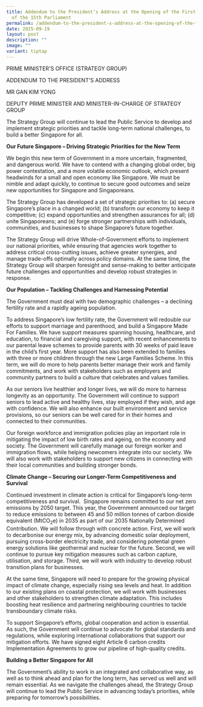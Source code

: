 ```yaml
---
title: Addendum to the President’s Address at the Opening of the First Session
  of the 15th Parliament
permalink: /addendum-to-the-president-s-address-at-the-opening-of-the-first-session-of-the-15th-parliament/
date: 2025-09-19
layout: post
description: ""
image: ""
variant: tiptap
---
```

<p>PRIME MINISTER'S OFFICE (STRATEGY GROUP)</p>
<p>ADDENDUM TO THE PRESIDENT'S ADDRESS</p>
<p>MR GAN KIM YONG</p>
<p>DEPUTY PRIME MINISTER AND MINISTER-IN-CHARGE OF STRATEGY GROUP</p>
<p>The Strategy Group will continue to lead the Public Service to develop
and implement strategic priorities and tackle long-term national challenges,
to build a better Singapore for all.</p>
<p><strong>Our Future Singapore – Driving Strategic Priorities for the New Term</strong>
</p>
<p>We begin this new term of Government in a more uncertain, fragmented,
and dangerous world. We have to contend with a changing global order, big
power contestation, and a more volatile economic outlook, which present
headwinds for a small and open economy like Singapore. We must be nimble
and adapt quickly, to continue to secure good outcomes and seize new opportunities
for Singapore and Singaporeans.</p>
<p>The Strategy Group has developed a set of strategic priorities to: (a)
secure Singapore’s place in a changed world; (b) transform our economy
to keep it competitive; (c) expand opportunities and strengthen assurances
for all; (d) unite Singaporeans; and (e) forge stronger partnerships with
individuals, communities, and businesses to shape Singapore’s future together.</p>
<p>The Strategy Group will drive Whole-of-Government efforts to implement
our national priorities, while ensuring that agencies work together to
address critical cross-cutting issues, achieve greater synergies, and manage
trade-offs optimally across policy domains. At the same time, the Strategy
Group will sharpen foresight and sense-making to better anticipate future
challenges and opportunities and develop robust strategies in response.</p>
<p><strong>Our Population – Tackling Challenges and Harnessing Potential&nbsp;</strong>
</p>
<p>The Government must deal with two demographic challenges – a declining
fertility rate and a rapidly ageing population.</p>
<p>To address Singapore’s low fertility rate, the Government will redouble
our efforts to support marriage and parenthood, and build a Singapore Made
For Families. We have support measures spanning housing, healthcare, and
education, to financial and caregiving support, with recent enhancements
to our parental leave schemes to provide parents with 30 weeks of paid
leave in the child’s first year. More support has also been extended to
families with three or more children through the new Large Families Scheme.
In this term, we will do more to help parents better manage their work
and family commitments, and work with stakeholders such as employers and
community partners to build a culture that celebrates and values families.</p>
<p>As our seniors live healthier and longer lives, we will do more to harness
longevity as an opportunity. The Government will continue to support seniors
to lead active and healthy lives, stay employed if they wish, and age with
confidence. We will also enhance our built environment and service provisions,
so our seniors can be well cared for in their homes and connected to their
communities.</p>
<p>Our foreign workforce and immigration policies play an important role
in mitigating the impact of low birth rates and ageing, on the economy
and society. The Government will carefully manage our foreign worker and
immigration flows, while helping newcomers integrate into our society.
We will also work with stakeholders to support new citizens in connecting
with their local communities and building stronger bonds.&nbsp;</p>
<p><strong>Climate Change – Securing our Longer-Term Competitiveness and Survival</strong>
</p>
<p>Continued investment in climate action is critical for Singapore’s long-term
competitiveness and survival.&nbsp; Singapore remains committed to our
net zero emissions by 2050 target. This year, the Government announced
our target to reduce emissions to between 45 and 50 million tonnes of carbon
dioxide equivalent (MtCO<sub>2</sub>e) in 2035 as part of our 2035 Nationally
Determined Contribution. We will follow through with concrete action. First,
we will work to decarbonise our energy mix, by advancing domestic solar
deployment, pursuing cross-border electricity trade, and considering potential
green energy solutions like geothermal and nuclear for the future. Second,
we will continue to pursue key mitigation measures such as carbon capture,
utilisation, and storage. Third, we will work with industry to develop
robust transition plans for businesses.&nbsp;</p>
<p>At the same time, Singapore will need to prepare for the growing physical
impact of climate change, especially rising sea levels and heat. In addition
to our existing plans on coastal protection, we will work with businesses
and other stakeholders to strengthen climate adaptation. This includes
boosting heat resilience and partnering neighbouring countries to tackle
transboundary climate risks.</p>
<p>To support Singapore’s efforts, global cooperation and action is essential.
As such, the Government will continue to advocate for global standards
and regulations, while exploring international collaborations that support
our mitigation efforts. We have signed eight Article 6 carbon credits Implementation
Agreements to grow our pipeline of high-quality credits.</p>
<p><strong>Building a Better Singapore for All</strong>
</p>
<p>The Government’s ability to work in an integrated and collaborative way,
as well as to think ahead and plan for the long term, has served us well
and will remain essential. As we navigate the challenges ahead, the Strategy
Group will continue to lead the Public Service in advancing today’s priorities,
while preparing for tomorrow’s possibilities.</p>
<p>&nbsp;</p>